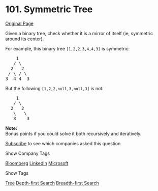 # 101. Symmetric Tree

[Original Page](https://leetcode.com/problems/symmetric-tree/)

Given a binary tree, check whether it is a mirror of itself (ie, symmetric around its center).

For example, this binary tree `[1,2,2,3,4,4,3]` is symmetric:

<pre data-initialized="true" data-gclp-id="2">    1
   / \
  2   2
 / \ / \
3  4 4  3
</pre>

But the following `[1,2,2,null,3,null,3]` is not:  

<pre data-initialized="true" data-gclp-id="3">    1
   / \
  2   2
   \   \
   3    3
</pre>

**Note:**  
Bonus points if you could solve it both recursively and iteratively.

<div>

[Subscribe](/subscribe/) to see which companies asked this question

</div>

<div>

<div id="company_tags" class="btn btn-xs btn-warning">Show Company Tags</div>

<span class="hidebutton">[Bloomberg](/company/bloomberg/) [LinkedIn](/company/linkedin/) [Microsoft](/company/microsoft/)</span></div>

<div>

<div id="tags" class="btn btn-xs btn-warning">Show Tags</div>

<span class="hidebutton">[Tree](/tag/tree/) [Depth-first Search](/tag/depth-first-search/) [Breadth-first Search](/tag/breadth-first-search/)</span></div>